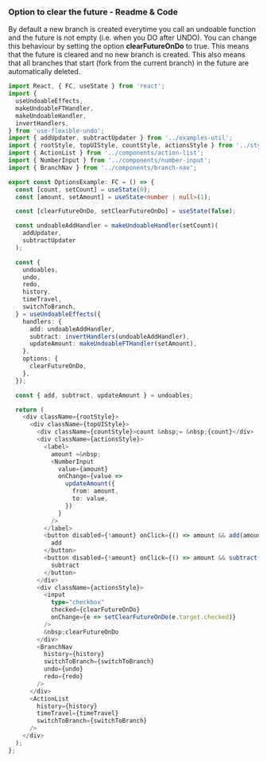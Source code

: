 ### Option to clear the future - Readme & Code

By default a new branch is created everytime you call an undoable function and the future is not empty (i.e. when you DO after UNDO). You can change this behaviour by setting the option **clearFutureOnDo** to true. This means that the future is cleared and no new branch is created. This also means that all branches that start (fork from the current branch) in the future are automatically deleted.

```typescript
import React, { FC, useState } from 'react';
import {
  useUndoableEffects,
  makeUndoableFTHandler,
  makeUndoableHandler,
  invertHandlers,
} from 'use-flexible-undo';
import { addUpdater, subtractUpdater } from '../examples-util';
import { rootStyle, topUIStyle, countStyle, actionsStyle } from '../styles';
import { ActionList } from '../components/action-list';
import { NumberInput } from '../components/number-input';
import { BranchNav } from '../components/branch-nav';

export const OptionsExample: FC = () => {
  const [count, setCount] = useState(0);
  const [amount, setAmount] = useState<number | null>(1);

  const [clearFutureOnDo, setClearFutureOnDo] = useState(false);

  const undoableAddHandler = makeUndoableHandler(setCount)(
    addUpdater,
    subtractUpdater
  );

  const {
    undoables,
    undo,
    redo,
    history,
    timeTravel,
    switchToBranch,
  } = useUndoableEffects({
    handlers: {
      add: undoableAddHandler,
      subtract: invertHandlers(undoableAddHandler),
      updateAmount: makeUndoableFTHandler(setAmount),
    },
    options: {
      clearFutureOnDo,
    },
  });

  const { add, subtract, updateAmount } = undoables;

  return (
    <div className={rootStyle}>
      <div className={topUIStyle}>
        <div className={countStyle}>count &nbsp;= &nbsp;{count}</div>
        <div className={actionsStyle}>
          <label>
            amount =&nbsp;
            <NumberInput
              value={amount}
              onChange={value =>
                updateAmount({
                  from: amount,
                  to: value,
                })
              }
            />
          </label>
          <button disabled={!amount} onClick={() => amount && add(amount)}>
            add
          </button>
          <button disabled={!amount} onClick={() => amount && subtract(amount)}>
            subtract
          </button>
        </div>
        <div className={actionsStyle}>
          <input
            type="checkbox"
            checked={clearFutureOnDo}
            onChange={e => setClearFutureOnDo(e.target.checked)}
          />
          &nbsp;clearFutureOnDo
        </div>
        <BranchNav
          history={history}
          switchToBranch={switchToBranch}
          undo={undo}
          redo={redo}
        />
      </div>
      <ActionList
        history={history}
        timeTravel={timeTravel}
        switchToBranch={switchToBranch}
      />
    </div>
  );
};
```
